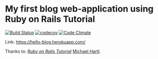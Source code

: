 # My first blog web-application using Ruby on Rails Tutorial

[![Build Status](https://travis-ci.org/rakvium/blog.svg?branch=master)](https://travis-ci.org/rakvium/blog)
[![codecov](https://codecov.io/gh/rakvium/blog/branch/master/graph/badge.svg)](https://codecov.io/gh/rakvium/blog)
[![Code Climate](https://codeclimate.com/github/rakvium/blog.png)](https://codeclimate.com/github/rakvium/blog)

Link: https://hello-blog.herokuapp.com/

Thanks to:
[*Ruby on Rails Tutorial*](http://railstutorial.org/)
 [Michael Hartl](http://michaelhartl.com/).
